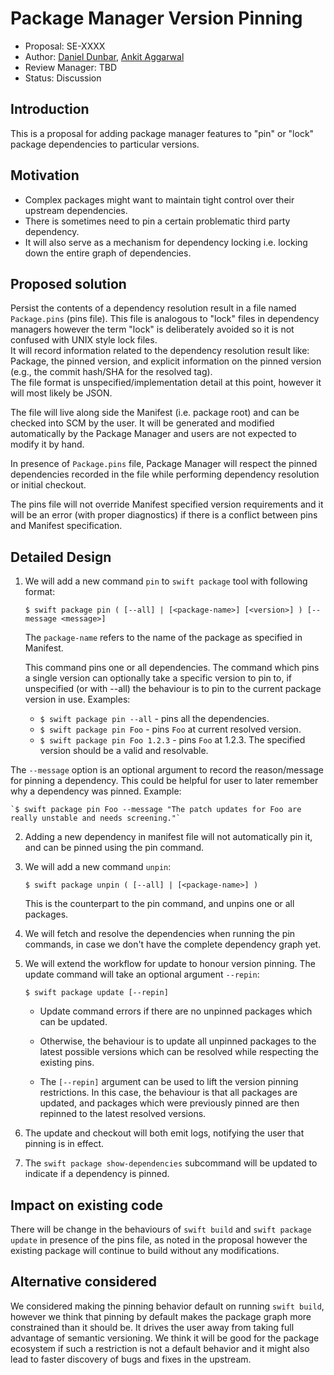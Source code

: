 # Package Manager Version Pinning

* Proposal: SE-XXXX
* Author: [Daniel Dunbar](https://github.com/ddunbar), [Ankit Aggarwal](https://github.com/aciidb0mb3r)
* Review Manager: TBD
* Status: Discussion

## Introduction

This is a proposal for adding package manager features to "pin" or "lock" package dependencies to particular versions. 

## Motivation

* Complex packages might want to maintain tight control over their upstream dependencies.
* There is sometimes need to pin a certain problematic third party dependency.
* It will also serve as a mechanism for dependency locking i.e. locking down the entire graph of dependencies.

## Proposed solution

Persist the contents of a dependency resolution result in a file named `Package.pins` (pins file). This file is analogous to "lock" files in dependency managers however the term "lock" is deliberately avoided so it is not confused with UNIX style lock files.  
It will record information related to the dependency resolution result like: Package, the pinned version, and explicit information on the pinned version (e.g., the commit hash/SHA for the resolved tag).  
The file format is unspecified/implementation detail at this point, however it will most likely be JSON.

The file will live along side the Manifest (i.e. package root) and can be checked into SCM by the user. It will be generated and modified automatically by the Package Manager and users are not expected to modify it by hand.

In presence of `Package.pins` file, Package Manager will respect the pinned dependencies recorded in the file while performing dependency resolution or initial checkout.

The pins file will not override Manifest specified version requirements and it will be an error (with proper diagnostics) if there is a conflict between pins and Manifest specification.

## Detailed Design

1. We will add a new command `pin` to `swift package` tool with following format:

	```
	$ swift package pin ( [--all] | [<package-name>] [<version>] ) [--message <message>]
	```
	The `package-name` refers to the name of the package as specified in Manifest.

	This command pins one or all dependencies. The command which pins a single version can optionally take a specific version to pin to, if unspecified (or with --all) the behaviour is to pin to the current package version in use. Examples:  
	* `$ swift package pin --all` - pins all the dependencies.
	* `$ swift package pin Foo` - pins `Foo` at current resolved version.
	* `$ swift package pin Foo 1.2.3` - pins `Foo` at 1.2.3. The specified version should be a valid and resolvable.

 The `--message` option is an optional argument to record the reason/message for pinning a dependency. This could be helpful for user to later remember why a dependency was pinned. Example:   
 
	`$ swift package pin Foo --message "The patch updates for Foo are really unstable and needs screening."`


2. Adding a new dependency in manifest file will not automatically pin it, and can be pinned using the pin command.
 
3. We will add a new command `unpin`:

	```
	$ swift package unpin ( [--all] | [<package-name>] )
	``` 
	This is the counterpart to the pin command, and unpins one or all packages.

4. We will fetch and resolve the dependencies when running the pin commands, in case we don't have the complete dependency graph yet.

5. We will extend the workflow for update to honour version pinning. The update command will take an optional argument `--repin`:

	```
	$ swift package update [--repin]
	```

	* Update command errors if there are no unpinned packages which can be updated.

	* Otherwise, the behaviour is to update all unpinned packages to the latest possible versions which can be resolved while respecting the existing pins.

	* The `[--repin]` argument can be used to lift the version pinning restrictions. In this case, the behaviour is that all packages are updated, and packages which were previously pinned are then repinned to the latest resolved versions.

6. The update and checkout will both emit logs, notifying the user that pinning is in effect.

7. The `swift package show-dependencies` subcommand will be updated to indicate if a dependency is pinned.

## Impact on existing code

There will be change in the behaviours of `swift build` and `swift package update` in presence of the pins file, as noted in the proposal however the existing package will continue to build without any modifications.

## Alternative considered

We considered making the pinning behavior default on running `swift build`, however we think that pinning by default makes the package graph more constrained than it should be. It drives the user away from taking full advantage of semantic versioning. We think it will be good for the package ecosystem if such a restriction is not a default behavior and it might also lead to faster discovery of bugs and fixes in the upstream. 
